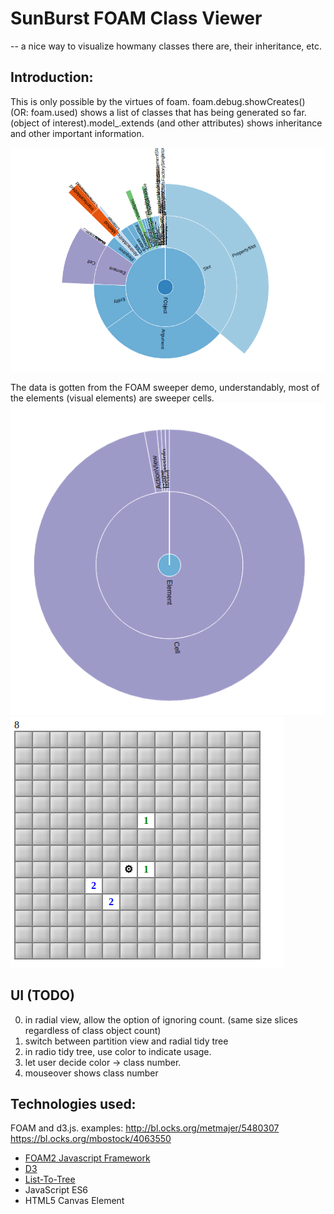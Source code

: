 # SunBurst FOAM Class Viewer
-- a nice way to visualize howmany classes there are, their inheritance, etc. 

## Introduction: 

This is only possible by the virtues of foam. 
foam.debug.showCreates() (OR: foam.used) shows a list of classes that has being generated so far. 
(object of interest).model_.extends (and other attributes) shows inheritance and other important information. 

![original](https://github.com/uwyang/SunburstFOAMClassViewer/blob/master/examples/burst1.png "original")

The data is gotten from the FOAM sweeper demo, understandably, most of the elements (visual elements) are sweeper cells. 
![zoomin](https://github.com/uwyang/SunburstFOAMClassViewer/blob/master/examples/burst2.png "zoomin")
![sweeper](https://github.com/uwyang/SunburstFOAMClassViewer/blob/master/examples/sweeper.png "sweeper")

## UI (TODO)

0) in radial view, allow the option of ignoring count. 
(same size slices regardless of class object count)
1) switch between partition view and radial tidy tree
2) in radio tidy tree, use color to indicate usage. 
3) let user decide color -> class number. 
4) mouseover shows class number

## Technologies used: 

FOAM and d3.js. 
examples: 
http://bl.ocks.org/metmajer/5480307
https://bl.ocks.org/mbostock/4063550

- [FOAM2 Javascript Framework](https://github.com/foam-framework/foam2 "FOAM2 Github page")
- [D3](https://github.com/d3/d3/wiki/gallery 'd3.js')
- [List-To-Tree](https://github.com/William17/list-to-tree-lite "list-to-tree")
- JavaScript ES6
- HTML5 Canvas Element



